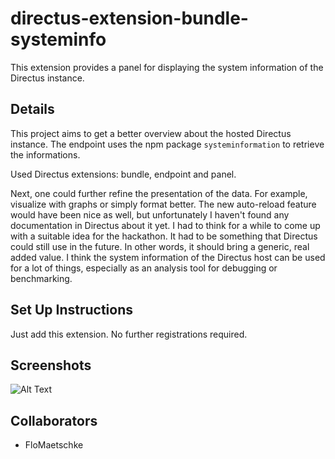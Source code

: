# directus-extension-bundle-systeminfo

This extension provides a panel for displaying the system information of the Directus instance.

## Details

This project aims to get a better overview about the hosted Directus instance.
The endpoint uses the npm package `systeminformation` to retrieve the informations.

Used Directus extensions: bundle, endpoint and panel.

Next, one could further refine the presentation of the data. For example, visualize with graphs or simply format better.
The new auto-reload feature would have been nice as well, but unfortunately I haven't found any documentation in Directus about it yet.
I had to think for a while to come up with a suitable idea for the hackathon. It had to be something that Directus could still use in the future. In other words, it should bring a generic, real added value. I think the system information of the Directus host can be used for a lot of things, especially as an analysis tool for debugging or benchmarking.

## Set Up Instructions

Just add this extension. No further registrations required.

## Screenshots

![Alt Text](demo.gif)

## Collaborators

- FloMaetschke
